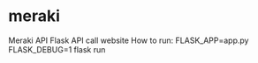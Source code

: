# meraki
Meraki API
Flask API call website
How to run: 
   FLASK_APP=app.py FLASK_DEBUG=1 flask run
